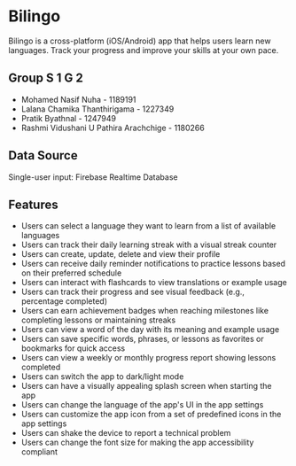 # Bilingo

Bilingo is a cross-platform (iOS/Android) app that helps users learn new languages. Track your progress and improve your skills at your own pace.

## Group S 1 G 2

- Mohamed Nasif Nuha - 1189191
- Lalana Chamika Thanthirigama - 1227349
- Pratik Byathnal - 1247949
- Rashmi Vidushani U Pathira Arachchige - 1180266

## Data Source

Single-user input: Firebase Realtime Database

## Features

- Users can select a language they want to learn from a list of available languages
- Users can track their daily learning streak with a visual streak counter
- Users can create, update, delete and view their profile
- Users can receive daily reminder notifications to practice lessons based on their preferred schedule
- Users can interact with flashcards to view translations or example usage
- Users can track their progress and see visual feedback (e.g., percentage completed)
- Users can earn achievement badges when reaching milestones like completing lessons or maintaining streaks
- Users can view a word of the day with its meaning and example usage
- Users can save specific words, phrases, or lessons as favorites or bookmarks for quick access
- Users can view a weekly or monthly progress report showing lessons completed
- Users can switch the app to dark/light mode
- Users can have a visually appealing splash screen when starting the app
- Users can change the language of the app's UI in the app settings
- Users can customize the app icon from a set of predefined icons in the app settings
- Users can shake the device to report a technical problem
- Users can change the font size for making the app accessibility compliant
